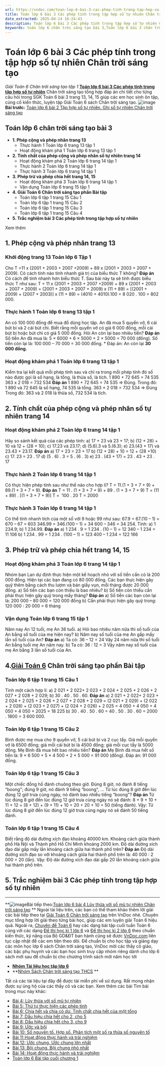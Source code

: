 ```yaml
---
url: https://vndoc.com/toan-lop-6-bai-3-cac-phep-tinh-trong-tap-hop-so-tu-nhien-chan-troi-sang-tao-233758
title: Toán lớp 6 bài 3 Các phép tính trong tập hợp số tự nhiên Chân trời sáng tạo - Giải Toán 6 Chân trời sáng tạo tập 1 - VnDoc.com
date_extracted: 2025-04-14 16:24:43
description: Toán lớp 6 bài 3 Các phép tính trong tập hợp số tự nhiên Chân trời sáng tạo bao gồm lời giải chi tiết cho từng bài tập cho các em học sinh tham khảo luyện Giải Toán 6 Chân trời sáng tạo tập 1.
keywords: toán lớp 6 chân trời sáng tạo bài 3,Toán lớp 6 bài 3 chân trời sáng tạo,Giải Toán 6 chân trời sáng tạo bài 3,toán 6,toán lớp 6,giải toán lớp 6,giải toán 6,toán lớp 6 chân trời sáng tạo,toán 6 chân trời sáng tạo,giải toán 6 tập 1 chân trời sáng tạo,giải toán lớp 6 chân trời sáng tạo,giải toán 6 chân trời sáng tạo,Các phép tính trong tập hợp số tự nhiên,bài 3 các phép tính trong tập hợp số tự nhiên
---
```


# Toán lớp 6 bài 3 Các phép tính trong tập hợp số tự nhiên Chân trời sáng tạo
 _Giải Toán 6 Chân trời sáng tạo tập 1_
[**Toán lớp 6 bài 3 Các phép tính trong tập hợp số tự nhiên**](<https://vndoc.com/toan-lop-6-bai-3-cac-phep-tinh-trong-tap-hop-so-tu-nhien-chan-troi-sang-tao-233758>) Chân trời sáng tạo tổng hợp đáp án chi tiết cho từng câu hỏi trong SGK Toán 6 bài 3 trang 13, 14, 15 giúp các em học sinh ôn tập, củng cố kiến thức, luyện tập Giải Toán 6 sách Chân trời sáng tạo.
![image](https://i.vdoc.vn/data/image/2022/08/26/ban-tay.svg) **Bài trước:** [Toán lớp 6 bài 2 Tập hợp số tự nhiên. Ghi số tự nhiên Chân trời sáng tạo](<https://vndoc.com/toan-lop-6-bai-2-tap-hop-so-tu-nhien-ghi-so-tu-nhien-chan-troi-sang-tao-233140>)
## **Toán lớp 6 chân trời sáng tạo bài 3**
  * **1\. Phép cộng và phép nhân trang 13**
    * Thực hành 1 Toán lớp 6 trang 13 tập 1
    * Hoạt động khám phá 1 Toán lớp 6 trang 13 tập 1
  * **2\. Tính chất của phép cộng và phép nhân số tự nhiên trang 14**
    * Hoạt động khám phá 2 Toán lớp 6 trang 14 tập 1
    * Thực hành 2 Toán lớp 6 trang 14 tập 1
    * Thực hành 3 Toán lớp 6 trang 14 tập 1
  * **3\. Phép trừ và phép chia hết trang 14, 15**
    * Hoạt động khám phá 3 Toán lớp 6 trang 14 tập 1
    * Vận dụng Toán lớp 6 trang 15 tập 1
  * **4\. Giải Toán 6 Chân trời sáng tạo phần Bài tập**
    * Toán lớp 6 tập 1 trang 15 Câu 1
    * Toán lớp 6 tập 1 trang 15 Câu 2
    * Toán lớp 6 tập 1 trang 15 Câu 3
    * Toán lớp 6 tập 1 trang 15 Câu 4
  * **5\. Trắc nghiệm bài 3 Các phép tính trong tập hợp số tự nhiên**

Xem thêm
## **1\. Phép cộng và phép nhân trang 13**
### **Khởi động trang 13 Toán lớp 6 Tập 1**
Cho T =11 x \(2001 + 2003 + 2007 +2009\) + 89 x \(2001 + 2003 + 2007 + 2009\).
Có cách tính nào tính nhanh giá trị của biểu thức T không?
**Đáp án**
Có cách để tính nhanh hơn biểu thức T.
Sau bài này ta sẽ tính được biểu thức T như sau:
T = 11 x \(2001 + 2003 + 2007 +2009\) + 89 x \(2001 + 2003 + 2007 + 2009\)
= \(2001 + 2003 + 2007 + 2009\) x \(11 + 89\)
= \[\(2001 + 2009\) + \(2007 + 2003\)\] x \(11 + 89\)
= \(4010 + 4010\).100
= 8 020 . 100
= 802 000.
### **Thực hành 1 Toán lớp 6 trang 13 tập 1**
An có 100 000 đồng để mua đồ dùng học tập. An đã mua 5 quyển vở, 6 cái bút bi và 2 cái bút chì. Biết rằng mỗi quyển vở có giá 6 000 đồng, mỗi cái bút bi hoặc bút chì có giá 5 000 đồng. Hỏi An còn lại bao nhiêu tiền?
**Đáp án**
Số tiền An đã mua là:
5 × 6000 + 6 × 5000 + 2 × 5000 = 70 000 \(đồng\).
Số tiền còn lại là: 100 000 – 70 000 = 30 000 đồng.
\* Đáp án: An còn lại **30 000 đồng.**
### **Hoạt động khám phá 1 Toán lớp 6 trang 13 tập 1**
Kiểm tra lại kết quả mỗi phép tính sau và chỉ ra trong mỗi phép tính đó số nào được gọi là số hạng, là tổng, là thừa số, là tích.
1 890 + 72 645 = 74 535
363 x 2 018 = 732 534
**Đáp án**
1 890 + 72 645 = 74 535 => Đúng.
Trong đó: 1 890 và 72 645 là số hạng, 74 535 là tổng.
363 × 2 018 = 732 534 => Đúng
Trong đó: 363 và 2 018 là thừa số, 732 534 là tích.
## **2\. Tính chất của phép cộng và phép nhân số tự nhiên trang 14**
### **Hoạt động khám phá 2 Toán lớp 6 trang 14 tập 1**
Hãy so sánh kết quả của các phép tính:
a\) 17 + 23 và 23 + 17;
b\) \(12 + 28\) + 10 và 12 + \(28 + 10\);
c\) 17.23 và 23.17;
d\) \(5.6\).3 và 5.\(6.3\);
e\) 23.\(43 + 17\) và 23.43 + 23.17.
**Đáp án**
a\) 17 + 23 = 23 + 17
b\) \(12 + 28\) + 10 = 12 + \(28 +10\)
c\) 17. 23 = 23 . 17
d\) \(5 . 6\) . 3 = 5 . \(6 . 3\)
e\) 23 . \(43 + 17\) = 23 . 43 + 23 . 17
### **Thực hành 2 Toán lớp 6 trang 14 tập 1**
Có thực hiện phép tính sau như thế nào cho hợp lí?
T = 11.\(1 + 3 + 7 + 9\) + 89.\(1 + 3 + 7 + 9\).
**Đáp án**
T = 11 . \(1 + 3 + 7 + 9\) + 89 . \(1 + 3 + 7 + 9\)
T = \(11 + 89\) . \[\(1 + 3 + 7 + 9\)\]
T = \`100 . 20
T = 2000
### **Thực hành 3 Toán lớp 6 trang 14 tập 1**
Có thể tính nhanh tích của một số với 9 hoặc 99 như sau:
67.9 = 67.\(10 – 1\) = 670 – 67 = 603
346.99 = 346.\(100 – 1\) = 34 600 – 346 = 34 254.
Tính:
a\) 1 234.9;
b\) 1 234.99.
**Đáp án**
a\) 1 234 . 9 = 1 234 . \(10 – 1\) = 12 340 – 1 234 = 11 106
b\) 1 234 . 99 = 1 234 . \(100 – 1\) = 123 400 – 1 234 = 122 166
## **3\. Phép trừ và phép chia hết trang 14, 15**
### **Hoạt động khám phá 3 Toán lớp 6 trang 14 tập 1**
Nhóm bạn Lan dự định thực hiện một kế hoạch nhỏ với số tiền cần có là 200 000 đồng. Hiện tại các bạn đang có 80 000 đồng. Các bạn thực hiện gây quỹ thêm bằng cách thu lượm và bán giấy vụn, mỗi tháng được 20 000 đồng.
a\) Số tiền các bạn còn thiếu là bao nhiêu?
b\) Số tiền còn thiếu cần phải thực hiện gây quỹ trong mấy tháng?
**Đáp án**
a\) Số tiền các bạn còn lại là: 200 000 – 80 000 = 120 000 đồng
b\) Cần phải thực hiện gây quỹ trong: 120 000 : 20 000 = 6 tháng
### **Vận dụng Toán lớp 6 trang 15 tập 1**
Năm nay An 12 tuổi, mẹ An 36 tuổi.
a\) Hỏi bao nhiêu năm nữa thì số tuổi của An bằng số tuổi của mẹ hiện nay?
b\) Năm nay số tuổi của mẹ An gấp mấy lần số tuổi của An?
**Đáp án**
a\) Ta có: 36 – 12 = 24
Vậy 24 năm nữa thì số tuổi An bằng tuổi mẹ An năm nay.
b\) Ta có: 36 : 12 = 3
Vậy năm nay số tuổi của mẹ An bằng 3 lần số tuổi của An.
## **4.[Giải Toán 6](<https://vndoc.com/giai-bai-tap-lop6>) Chân trời sáng tạo phần Bài tập**
### Toán lớp 6 tập 1 trang 15 Câu 1
Tính một cách hợp lí:
a\) 2 021 + 2 022+ 2 023 + 2 024 + 2 025 + 2 026 + 2 027 + 2 028 + 2 029;
b\) 30 . 40 . 50 . 60.
**Đáp án**
a\) 2 021 + 2 022+ 2 023 + 2 024 + 2 025 + 2 026 + 2 027 + 2 028 + 2 029
= \(2 021 + 2 029\) + \(2 022 + 2 028\) + \(2 023 + 2 027\) + \(2 024 + 2 026\) + 2 025
= 4 050 + 4 050 + 4 050 + 4 050 + 2025
= 18 225
b\) 30 . 40 . 50 . 60
= 40 . 50 . 30 . 60
= 2000 . 1800
= 3 600 000.
### Toán lớp 6 tập 1 trang 15 Câu 2
Bình được mẹ mua cho 9 quyển vở, 5 cái bút bi và 2 cục tẩy. Giá mỗi quyển vở là 6500 đồng; giá mỗi cái bút bi là 4500 đồng; giá mỗi cục tẩy là 5000 đồng. Mẹ Bình đã mua hết bao nhiêu tiền?
**Đáp án**
Mẹ Bình đã mua hết số tiền là: 9 × 6 500 + 5 × 4 500 + 2 × 5 000 = 91 000 \(đồng\).
Đáp án: 91 000 đồng.
### Toán lớp 6 tập 1 trang 15 Câu 3
Một chiếc đồng hồ đánh chuông theo giờ. Đúng 8 giờ, nó đánh 8 tiếng “boong"; đúng 9 giờ, nó đánh 9 tiếng “boong", ... Từ lúc đúng 8 giờ đến lúc đúng 12 giờ trưa cùng ngày, nó đánh bao nhiều tiếng “boong"?
**Đáp án**
Từ lúc đúng 8 giờ đến lúc đúng 12 giờ trưa cùng ngày nó sẽ đánh:
8 + 9 + 10 + 11 + 12 = \(8 + 12\) + \(9 + 11\) + 10 = 20 + 20 + 10 = 50 \(tiếng đánh\).
Vậy: Từ lúc đúng 8 giờ đến lúc đúng 12 giờ trưa cùng ngày nó sẽ đánh 50 tiếng đánh.
### Toán lớp 6 tập 1 trang 15 Câu 4
Biết rằng độ dài đường xích đạo khoảng 40000 km. Khoảng cách giữa thành phố Hà Nội và Thành phố Hồ Chí Minh khoảng 2000 km. Độ dài đường xích đạo dài gấp mấy lần khoảng cách giữa hai thành phố trên?
**Đáp án**
Độ dài đường xích đạo so với khoảng cách giữa hai thành phố trên là:
40 000 : 2 000 = 20 \(lần\).
Vậy: Độ dài đường xích đạo dài gấp 20 lần khoảng cách giữa hai thành phố trên.
## **5\. Trắc nghiệm bài 3 Các phép tính trong tập hợp số tự nhiên**
****
**![image](https://i.vdoc.vn/data/image/2022/08/26/ban-tay.svg)Bài tiếp theo:[Toán lớp 6 bài 4 Lũy thừa với số mũ tự nhiên Chân trời sáng tạo](<https://vndoc.com/toan-lop-6-bai-4-luy-thua-voi-so-mu-tu-nhien-chan-troi-sang-tao-233764>) **
Ngoài tài liệu trên, các bạn có thể tham khảo thêm lời giải các bài tiếp theo tại [Giải Toán 6 Chân trời sáng tạo](<https://vndoc.com/mon-toan-lop6>) trên VnDoc nhé. Chuyên mục tổng hợp lời giải theo từng bài học, giúp các em luyện giải Toán 6 hiệu quả. Ngoài ra, [Chuyên đề Toán 6](<https://vndoc.com/chuyen-de-toan6>) hay các dạng bài tập cuối tuần Toán 6 cùng với các dạng [Đề thi học kì 1 lớp 6](<https://vndoc.com/de-thi-hoc-ki-1-lop6>) và [Đề thi học kì 2 lớp 6](<https://vndoc.com/de-thi-hoc-ki-2-lop6>) theo chuẩn kiến thức, kỹ năng của Bộ GD&ĐT ban hành cũng sẽ được [VnDoc.com](<https://vndoc.com/>) liên tục cập nhật để các em tiện theo dõi.
Để chuẩn bị cho học tập và giảng dạy các môn học lớp 6 sách Chân trời sáng tạo, VnDoc mời các thầy cô giáo, các bậc phụ huynh và các bạn học sinh truy cập nhóm riêng dành cho lớp 6 sách mới sau để chuẩn bị cho chương trình sách mới năm học tới
  * **[Nhóm Tài liệu học tập lớp 6](</goto?u=aHR0cHM6Ly93d3cuZmFjZWJvb2suY29tL2dyb3Vwcy9UYWkubGlldS5ob2MudGFwLmxvcC42LlZORE9D>)**
  * **[Nhóm Sách Chân trời sáng tạo THCS](</goto?u=aHR0cHM6Ly93d3cuZmFjZWJvb2suY29tL2dyb3Vwcy9zYWNoY2hhbnRyb2lzYW5ndGFvdGhjcw%3D%3D>) **

Tất cả các tài liệu tại đây đề được tải miễn phí về sử dụng. Rất mong nhận được sự ủng hộ của các thầy cô và các bạn.
Xem thêm các bài Tìm bài trong mục này khác:
  * [Bài 4: Lũy thừa với số mũ tự nhiên ](</toan-lop-6-bai-4-luy-thua-voi-so-mu-tu-nhien-chan-troi-sang-tao-233764>)
  * [Bài 5: Thứ tự thực hiện các phép tính ](</toan-lop-6-bai-5-thu-tu-thuc-hien-cac-phep-tinh-chan-troi-sang-tao-233767>)
  * [Bài 6: Chia hết và chia có dư. Tính chất chia hết của một tổng](</toan-lop-6-bai-6-chia-het-va-chia-co-du-tinh-chat-chia-het-cua-mot-tong-234061>)
  * [Bài 7: Dấu hiệu chia hết cho 2, cho 5 ](</toan-lop-6-bai-7-dau-hieu-chia-het-cho-2-cho-5-234072>)
  * [Bài 8: Dấu hiệu chia hết cho 3, cho 9 ](</toan-lop-6-bai-8-dau-hieu-chia-het-cho-3-cho-9-chan-troi-sang-tao-234080>)
  * [Bài 9: Ước và bội ](</toan-lop-6-bai-9-uoc-va-boi-chan-troi-sang-tao-234098>)
  * [Bài 10: Số nguyên tố. Hợp số. Phân tích một số ra thừa số nguyên tố](</toan-lop-6-bai-10-so-nguyen-to-hop-so-phan-tich-mot-so-ra-thua-so-nguyen-to-235423>)
  * [Bài 11 Hoạt động thực hành và trải nghiệm](</toan-6-bai-11-hoat-dong-thuc-hanh-va-trai-nghiem-245356>)
  * [Bài 12: Ước chung. Ước chung lớn nhất](</toan-lop-6-bai-12-uoc-chung-uoc-chung-lon-nhat-235430>)
  * [Bài 13: Bội chung. Bội chung nhỏ nhất](</toan-lop-6-bai-13-boi-chung-boi-chung-nho-nhat-235447>)
  * [Bài 14: Hoạt động thực hành và trải nghiệm](</toan-lop-6-bai-14-hoat-dong-thuc-hanh-va-trai-nghiem-235473>)
  * [Toán lớp 6 Bài tập cuối chương 1 ](</toan-lop-6-bai-tap-cuoi-chuong-1-chan-troi-sang-tao-235483>)

